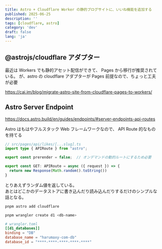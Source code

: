 ```yaml
---
title: Astro + Cloudflare Worker の静的ブログサイトに、いいね機能を追加する
published: 2025-06-25
description: ''
tags: [cloudflare, astro]
category: 'dev'
draft: false 
lang: 'ja'
---
```


## @astrojs/cloudflare アダプター

最近は Workers でも静的アセット配信ができて、 Pages から移行が推奨されている。
が、astro の cloudflare アダプターが Pages 前提なので、ちょっと工夫が必要

https://cai.im/blog/migrate-astro-site-from-cloudflare-pages-to-workers/


## Astro Server Endpoint

https://docs.astro.build/en/guides/endpoints/#server-endpoints-api-routes

Astro はもはやフルスタック Web フレームワークなので、 API Route 的なものを持てる

```ts
// src/pages/api/likes/[...slug].ts
import type { APIRoute } from "astro";

export const prerender = false;  // オンデマンドの動的ルートにするため必要

export const GET: APIRoute = async ({ request }) => {
  return new Response(Math.random().toString())
}
```

とりあえずランダム値を返している。  
あとはどこかのデータストアに書き込んだり読み込んだりするだけのシンプルな話となる。


```sh
pnpm astro add cloudflare
```

```sh
pnpm wrangler create d1 <db-name>
```

```toml
# wrangler.toml
[[d1_databases]]
binding = "DB"
database_name = "harumaxy-com-db"
database_id = "****-****-****-****-****"
```